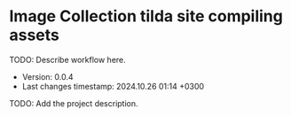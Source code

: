 <!--
@since 2024.10.06, 22:56
@changed 2024.10.06, 22:56
-->

# Image Collection tilda site compiling assets

TODO: Describe workflow here.

- Version: 0.0.4
- Last changes timestamp: 2024.10.26 01:14 +0300

TODO: Add the project description.
